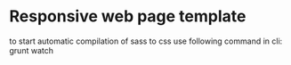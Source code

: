 # Responsive web page template

to start automatic compilation of sass to css use following command in cli:
grunt watch
